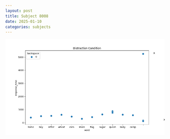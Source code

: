 ```yaml
---
layout: post
title: Subject 8008
date: 2025-01-10
categories: subjects
---
```


![](data/8008/run-6/8008_rt_acc_fuzzy_delay.png)
